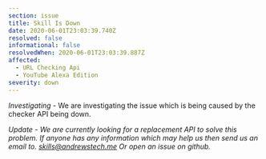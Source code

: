 ```yaml
---
section: issue
title: Skill Is Down
date: 2020-06-01T23:03:39.740Z
resolved: false
informational: false
resolvedWhen: 2020-06-01T23:03:39.887Z
affected:
  - URL Checking Api
  - YouTube Alexa Edition
severity: down
---
```

*Investigating* - We are investigating  the issue which is being caused by the checker API being down.

*Update - We are currently looking for a replacement API to solve this problem. If anyone has any information which may help us then send us an email to. skills@andrewstech.me   Or open an issue on github.*